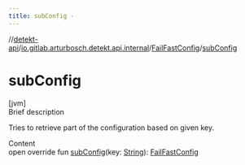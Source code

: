 ```yaml
---
title: subConfig -
---
```

//[detekt-api](../../index.md)/[io.gitlab.arturbosch.detekt.api.internal](../index.md)/[FailFastConfig](index.md)/[subConfig](sub-config.md)



# subConfig  
[jvm]  
Brief description  


Tries to retrieve part of the configuration based on given key.

  
Content  
open override fun [subConfig](sub-config.md)(key: [String](https://kotlinlang.org/api/latest/jvm/stdlib/kotlin/-string/index.html)): [FailFastConfig](index.md)  



